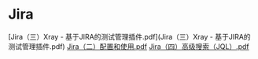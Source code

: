 # Jira


[Jira（三）Xray - 基于JIRA的测试管理插件.pdf](Jira（三）Xray - 基于JIRA的测试管理插件.pdf)
[Jira（二）配置和使用.pdf](Jira（二）配置和使用.pdf)
[Jira（四）高级搜索（JQL）.pdf](Jira（四）高级搜索（JQL）.pdf)